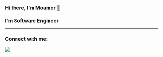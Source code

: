 ### Hi there, I'm Moamer 👋

### I'm Software Engineer
* * *
### Connect with me:
<img src="https://img.shields.io/badge/LinkedIn-0077B5?style=for-the-badge&logo=linkedin&logoColor=white">


<!--
**Strayko/Strayko** is a ✨ _special_ ✨ repository because its `README.md` (this file) appears on your GitHub profile.

Here are some ideas to get you started:

- 🔭 I’m currently working on ...
- 🌱 I’m currently learning ...
- 👯 I’m looking to collaborate on ...
- 🤔 I’m looking for help with ...
- 💬 Ask me about ...
- 📫 How to reach me: ...
- 😄 Pronouns: ...
- ⚡ Fun fact: ...
-->
